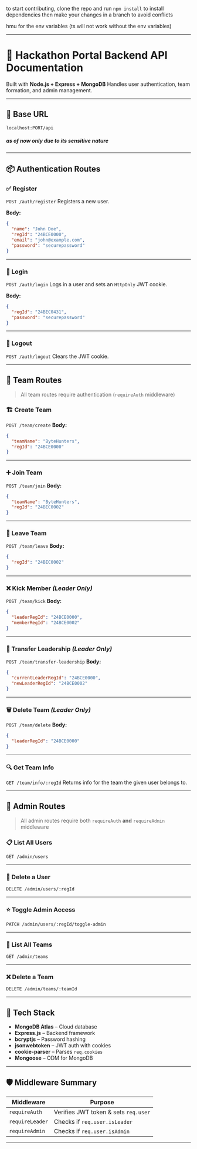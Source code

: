 to start contributing, clone the repo and run ```npm install``` to install dependencies
then make your changes in a branch to avoid conflicts 

hmu for the env variables 
(ts will not work without the env variables)

---

# 🚀 Hackathon Portal Backend API Documentation

Built with **Node.js + Express + MongoDB**
Handles user authentication, team formation, and admin management.

---

## 🧾 Base URL

```
localhost:PORT/api
```
##### as of now only due to its sensitive nature

---

## 📦 Authentication Routes

### ✅ Register

`POST /auth/register`
Registers a new user.

**Body:**

```json
{
  "name": "John Doe",
  "regId": "24BCE0000",
  "email": "john@example.com",
  "password": "securepassword"
}
```

---

### 🔐 Login

`POST /auth/login`
Logs in a user and sets an `HttpOnly` JWT cookie.

**Body:**

```json
{
  "regId": "24BEC0431",
  "password": "securepassword"
}
```

---

### 🚪 Logout

`POST /auth/logout`
Clears the JWT cookie.

---

## 👥 Team Routes

> All team routes require authentication (`requireAuth` middleware)

### 🏗️ Create Team

`POST /team/create`
**Body:**

```json
{
  "teamName": "ByteHunters",
  "regId": "24BCE0000"
}
```

---

### ➕ Join Team

`POST /team/join`
**Body:**

```json
{
  "teamName": "ByteHunters",
  "regId": "24BEC0002"
}
```

---

### 🚪 Leave Team

`POST /team/leave`
**Body:**

```json
{
  "regId": "24BEC0002"
}
```

---

### ❌ Kick Member *(Leader Only)*

`POST /team/kick`
**Body:**

```json
{
  "leaderRegId": "24BCE0000",
  "memberRegId": "24BCE0002"
}
```

---

### 🔁 Transfer Leadership *(Leader Only)*

`POST /team/transfer-leadership`
**Body:**

```json
{
  "currentLeaderRegId": "24BCE0000",
  "newLeaderRegId": "24BCE0002"
}
```

---

### 🗑️ Delete Team *(Leader Only)*

`POST /team/delete`
**Body:**

```json
{
  "leaderRegId": "24BCE0000"
}
```

---

### 🔍 Get Team Info

`GET /team/info/:regId`
Returns info for the team the given user belongs to.

---

## 🔧 Admin Routes

> All admin routes require both `requireAuth` **and** `requireAdmin` middleware

### 📋 List All Users

`GET /admin/users`

---

### 🚫 Delete a User

`DELETE /admin/users/:regId`

---

### ⭐ Toggle Admin Access

`PATCH /admin/users/:regId/toggle-admin`

---

### 🧾 List All Teams

`GET /admin/teams`

---

### ❌ Delete a Team

`DELETE /admin/teams/:teamId`

---

## 🧠 Tech Stack

* **MongoDB Atlas** – Cloud database
* **Express.js** – Backend framework
* **bcryptjs** – Password hashing
* **jsonwebtoken** – JWT auth with cookies
* **cookie-parser** – Parses `req.cookies`
* **Mongoose** – ODM for MongoDB

---

## 🛡️ Middleware Summary

| Middleware      | Purpose                              |
| --------------- | ------------------------------------ |
| `requireAuth`   | Verifies JWT token & sets `req.user` |
| `requireLeader` | Checks if `req.user.isLeader`        |
| `requireAdmin`  | Checks if `req.user.isAdmin`         |

---


